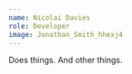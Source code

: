 ```yaml
---
name: Nicolai Davies
role: Developer
image: Jonathan_Smith_hhexj4
---
```

Does things. And other things.
